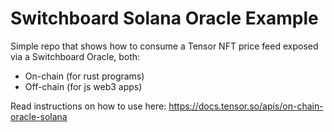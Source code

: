 # Switchboard Solana Oracle Example

Simple repo that shows how to consume a Tensor NFT price feed exposed via a Switchboard Oracle, both:
- On-chain (for rust programs)
- Off-chain (for js web3 apps)

Read instructions on how to use here: https://docs.tensor.so/apis/on-chain-oracle-solana

